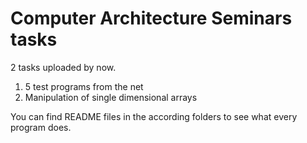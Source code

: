 # Computer Architecture Seminars tasks

2 tasks uploaded by now.

1.  5 test programs from the net
2.  Manipulation of single dimensional arrays

You can find README files in the according folders to see what every program does. 
